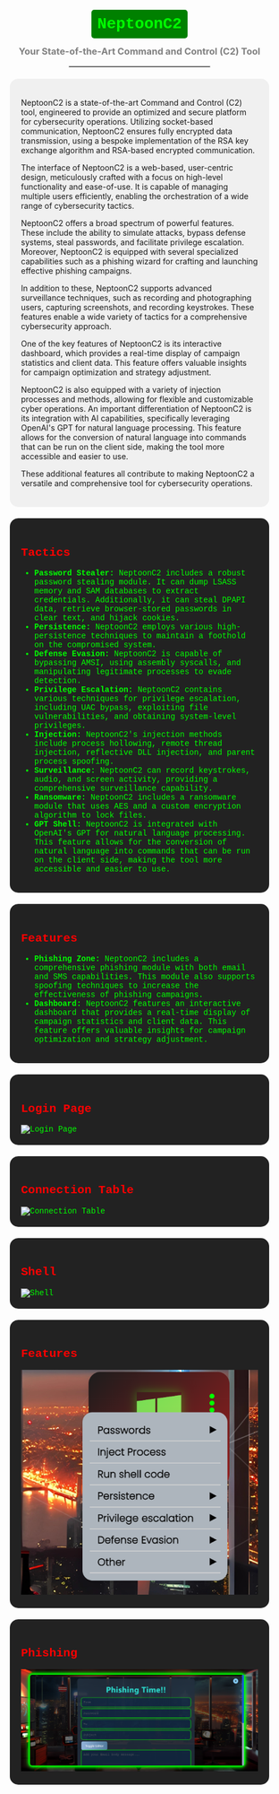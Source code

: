 <div align="center">

# <span style="color:lime; background-color:green; padding:10px; border-radius:5px; font-family: 'Courier New', monospace;">NeptoonC2</span>

### <span style="color:gray">Your State-of-the-Art Command and Control (C2) Tool</span>

<hr style="width:50%;border:1px solid #d3d3d3">

</div>

<div style="margin: 20px; padding: 20px; background-color: #f0f0f0; border-radius: 15px;">

NeptoonC2 is a state-of-the-art Command and Control (C2) tool, engineered to provide an optimized and secure platform for cybersecurity operations. Utilizing socket-based communication, NeptoonC2 ensures fully encrypted data transmission, using a bespoke implementation of the RSA key exchange algorithm and RSA-based encrypted communication.

The interface of NeptoonC2 is a web-based, user-centric design, meticulously crafted with a focus on high-level functionality and ease-of-use. It is capable of managing multiple users efficiently, enabling the orchestration of a wide range of cybersecurity tactics.

NeptoonC2 offers a broad spectrum of powerful features. These include the ability to simulate attacks, bypass defense systems, steal passwords, and facilitate privilege escalation. Moreover, NeptoonC2 is equipped with several specialized capabilities such as a phishing wizard for crafting and launching effective phishing campaigns.

In addition to these, NeptoonC2 supports advanced surveillance techniques, such as recording and photographing users, capturing screenshots, and recording keystrokes. These features enable a wide variety of tactics for a comprehensive cybersecurity approach.

One of the key features of NeptoonC2 is its interactive dashboard, which provides a real-time display of campaign statistics and client data. This feature offers valuable insights for campaign optimization and strategy adjustment.

NeptoonC2 is also equipped with a variety of injection processes and methods, allowing for flexible and customizable cyber operations. An important differentiation of NeptoonC2 is its integration with AI capabilities, specifically leveraging OpenAI's GPT for natural language processing. This feature allows for the conversion of natural language into commands that can be run on the client side, making the tool more accessible and easier to use.

These additional features all contribute to making NeptoonC2 a versatile and comprehensive tool for cybersecurity operations.

</div>

<div style="margin: 20px; padding: 20px; background-color: #222222; color: #00ff00; font-family: 'Courier New', monospace; border-radius: 15px;">

<h2 style="color:#ff0000">Tactics</h2>

<ul>

<li><b>Password Stealer:</b> NeptoonC2 includes a robust password stealing module. It can dump LSASS memory and SAM databases to extract credentials. Additionally, it can steal DPAPI data, retrieve browser-stored passwords in clear text, and hijack cookies.</li>

<li><b>Persistence:</b> NeptoonC2 employs various high-persistence techniques to maintain a foothold on the compromised system.</li>

<li><b>Defense Evasion:</b> NeptoonC2 is capable of bypassing AMSI, using assembly syscalls, and manipulating legitimate processes to evade detection.</li>

<li><b>Privilege Escalation:</b> NeptoonC2 contains various techniques for privilege escalation, including UAC bypass, exploiting file vulnerabilities, and obtaining system-level privileges.</li>

<li><b>Injection:</b> NeptoonC2's injection methods include process hollowing, remote thread injection, reflective DLL injection, and parent process spoofing.</li>

<li><b>Surveillance:</b> NeptoonC2 can record keystrokes, audio, and screen activity, providing a comprehensive surveillance capability.</li>

<li><b>Ransomware:</b> NeptoonC2 includes a ransomware module that uses AES and a custom encryption algorithm to lock files.</li>

<li><b>GPT Shell:</b> NeptoonC2 is integrated with OpenAI's GPT for natural language processing. This feature allows for the conversion of natural language into commands that can be run on the client side, making the tool more accessible and easier to use.</li>

</ul>

</div>


<div style="margin: 20px; padding: 20px; background-color: #222222; color: #00ff00; font-family: 'Courier New', monospace; border-radius: 15px;">

<h2 style="color:#ff0000">Features</h2>

<ul>

<li><b>Phishing Zone:</b> NeptoonC2 includes a comprehensive phishing module with both email and SMS capabilities. This module also supports spoofing techniques to increase the effectiveness of phishing campaigns.</li>

<li><b>Dashboard:</b> NeptoonC2 features an interactive dashboard that provides a real-time display of campaign statistics and client data. This feature offers valuable insights for campaign optimization and strategy adjustment.</li>

</ul>

</div>


<div style="margin: 20px; padding: 20px; background-color: #222222; color: #00ff00; font-family: 'Courier New', monospace; border-radius: 15px;">

<h2 style="color:#ff0000">Login Page</h2>

<img src="https://github.com/ahron-chet/Neptoon/blob/main/img/login.png" alt="Login Page" style="max-width:100%;height:auto;">

</div>


<div style="margin: 20px; padding: 20px; background-color: #222222; color: #00ff00; font-family: 'Courier New', monospace; border-radius: 15px;">

<h2 style="color:#ff0000">Connection Table</h2>

<img src="https://github.com/ahron-chet/Neptoon/blob/main/img/ct.png" alt="Connection Table" style="max-width:100%;height:auto;">

</div>

<div style="margin: 20px; padding: 20px; background-color: #222222; color: #00ff00; font-family: 'Courier New', monospace; border-radius: 15px;">

<h2 style="color:#ff0000">Shell</h2>

<img src="https://github.com/ahron-chet/Neptoon/blob/main/img/shell.png" alt="Shell" style="max-width:100%;height:auto;">

</div>

<div style="margin: 20px; padding: 20px; background-color: #222222; color: #00ff00; font-family: 'Courier New', monospace; border-radius: 15px;">

<h2 style="color:#ff0000">Features</h2>

<img src="https://github.com/ahron-chet/Neptoon/blob/main/img/settings.png" alt="Features" style="max-width:100%;height:auto;">

</div>

<div style="margin: 20px; padding: 20px; background-color: #222222; color: #00ff00; font-family: 'Courier New', monospace; border-radius: 15px;">

<h2 style="color:#ff0000">Phishing</h2>

<img src="https://github.com/ahron-chet/Neptoon/blob/main/img/Pish.png" alt="Features" style="max-width:100%;height:auto;">

</div>

